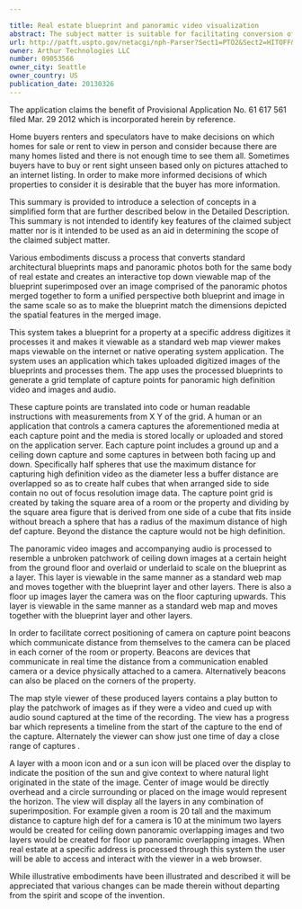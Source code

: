 ```yaml
---

title: Real estate blueprint and panoramic video visualization
abstract: The subject matter is suitable for facilitating conversion of standard architectural blueprints/maps and panoramic photos, both being directed to a property, and creating an interactive top down viewable map of the blueprint superimposed over an image comprised of the panoramic photos merged together to form a unified perspective. The subject matter uses the processed blueprints to generate a grid template of capture points for panoramic high definition video, images, and audio. Each capture point captures a ground-up and a ceiling-down capture and some captures in between both facing up and down.
url: http://patft.uspto.gov/netacgi/nph-Parser?Sect1=PTO2&Sect2=HITOFF&p=1&u=%2Fnetahtml%2FPTO%2Fsearch-adv.htm&r=1&f=G&l=50&d=PALL&S1=09053566&OS=09053566&RS=09053566
owner: Arthur Technologies LLC
number: 09053566
owner_city: Seattle
owner_country: US
publication_date: 20130326
---
```

The application claims the benefit of Provisional Application No. 61 617 561 filed Mar. 29 2012 which is incorporated herein by reference.

Home buyers renters and speculators have to make decisions on which homes for sale or rent to view in person and consider because there are many homes listed and there is not enough time to see them all. Sometimes buyers have to buy or rent sight unseen based only on pictures attached to an internet listing. In order to make more informed decisions of which properties to consider it is desirable that the buyer has more information.

This summary is provided to introduce a selection of concepts in a simplified form that are further described below in the Detailed Description. This summary is not intended to identify key features of the claimed subject matter nor is it intended to be used as an aid in determining the scope of the claimed subject matter.

Various embodiments discuss a process that converts standard architectural blueprints maps and panoramic photos both for the same body of real estate and creates an interactive top down viewable map of the blueprint superimposed over an image comprised of the panoramic photos merged together to form a unified perspective both blueprint and image in the same scale so as to make the blueprint match the dimensions depicted the spatial features in the merged image.

This system takes a blueprint for a property at a specific address digitizes it processes it and makes it viewable as a standard web map viewer makes maps viewable on the internet or native operating system application. The system uses an application which takes uploaded digitized images of the blueprints and processes them. The app uses the processed blueprints to generate a grid template of capture points for panoramic high definition video and images and audio.

These capture points are translated into code or human readable instructions with measurements from X Y of the grid. A human or an application that controls a camera captures the aforementioned media at each capture point and the media is stored locally or uploaded and stored on the application server. Each capture point includes a ground up and a ceiling down capture and some captures in between both facing up and down. Specifically half spheres that use the maximum distance for capturing high definition video as the diameter less a buffer distance are overlapped so as to create half cubes that when arranged side to side contain no out of focus resolution image data. The capture point grid is created by taking the square area of a room or the property and dividing by the square area figure that is derived from one side of a cube that fits inside without breach a sphere that has a radius of the maximum distance of high def capture. Beyond the distance the capture would not be high definition. 

The panoramic video images and accompanying audio is processed to resemble a unbroken patchwork of ceiling down images at a certain height from the ground floor and overlaid or underlaid to scale on the blueprint as a layer. This layer is viewable in the same manner as a standard web map and moves together with the blueprint layer and other layers. There is also a floor up images layer the camera was on the floor capturing upwards. This layer is viewable in the same manner as a standard web map and moves together with the blueprint layer and other layers.

In order to facilitate correct positioning of camera on capture point beacons which communicate distance from themselves to the camera can be placed in each corner of the room or property. Beacons are devices that communicate in real time the distance from a communication enabled camera or a device physically attached to a camera. Alternatively beacons can also be placed on the corners of the property.

The map style viewer of these produced layers contains a play button to play the patchwork of images as if they were a video and cued up with audio sound captured at the time of the recording. The view has a progress bar which represents a timeline from the start of the capture to the end of the capture. Alternately the viewer can show just one time of day a close range of captures .

A layer with a moon icon and or a sun icon will be placed over the display to indicate the position of the sun and give context to where natural light originated in the state of the image. Center of image would be directly overhead and a circle surrounding or placed on the image would represent the horizon. The view will display all the layers in any combination of superimposition. For example given a room is 20 tall and the maximum distance to capture high def for a camera is 10 at the minimum two layers would be created for ceiling down panoramic overlapping images and two layers would be created for floor up panoramic overlapping images. When real estate at a specific address is processed through this system the user will be able to access and interact with the viewer in a web browser.

While illustrative embodiments have been illustrated and described it will be appreciated that various changes can be made therein without departing from the spirit and scope of the invention.

